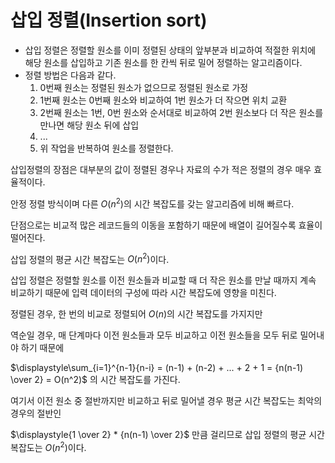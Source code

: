 # 삽입 정렬(Insertion sort)

- 삽입 정렬은 정렬할 원소를 이미 정렬된 상태의 앞부분과 비교하여 적절한 위치에 해당 원소를 삽입하고 기존 원소를 한 칸씩 뒤로 밀어 정렬하는 알고리즘이다.
- 정렬 방법은 다음과 같다.
    1. 0번째 원소는 정렬된 원소가 없으므로 정렬된 원소로 가정
    2. 1번째 원소는 0번째 원소와 비교하여 1번 원소가 더 작으면 위치 교환
    3. 2번째 원소는 1번, 0번 원소와 순서대로 비교하여 2번 원소보다 더 작은 원소를 만나면 해당 원소 뒤에 삽입
    4. $...$
    5. 위 작업을 반복하여 원소를 정렬한다.

삽입정렬의 장점은 대부분의 값이 정렬된 경우나 자료의 수가 적은 정렬의 경우 매우 효율적이다.

안정 정렬 방식이며 다른 $O(n^2)$의 시간 복잡도를 갖는 알고리즘에 비해 빠르다.

단점으로는 비교적 많은 레코드들의 이동을 포함하기 때문에 배열이 길어질수록 효율이 떨어진다.

삽입 정렬의 평균 시간 복잡도는 $O(n^2)$이다.

삽입 정렬은 정렬할 원소를 이전 원소들과 비교할 때 더 작은 원소를 만날 때까지 계속 비교하기 때문에 입력 데이터의 구성에 따라 시간 복잡도에 영향을 미친다.

정렬된 경우, 한 번의 비교로 정렬되어 $O(n)$의 시간 복잡도를 가지지만

역순일 경우, 매 단계마다 이전 원소들과 모두 비교하고 이전 원소들을 모두 뒤로 밀어내야 하기 때문에 

$\displaystyle\sum_{i=1}^{n-1}{n-i} = (n-1) + (n-2) + ... + 2 + 1 = {n(n-1) \over 2} = O(n^2)$ 의 시간 복잡도를 가진다.

여기서 이전 원소 중 절반까지만 비교하고 뒤로 밀어낼 경우 평균 시간 복잡도는 최악의 경우의 절반인 

$\displaystyle{1 \over 2} * {n(n-1) \over 2}$ 만큼 걸리므로 삽입 정렬의 평균 시간 복잡도는 $O(n^2)$이다.
